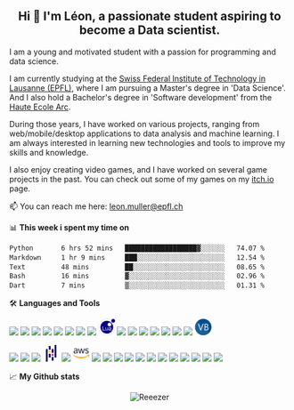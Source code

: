 <h2 align="center">Hi 👋 I'm Léon, a passionate student aspiring to become a Data scientist.</h2>

I am a young and motivated student with a passion for programming and data science.

I am currently studying at the <a href="https://www.epfl.ch">Swiss Federal Institute of Technology in Lausanne (EPFL)</a>, where I am pursuing a Master's degree in 'Data Science'. And I also hold a Bachelor's degree in 'Software development' from the <a href="https://www.he-arc.ch">Haute Ecole Arc</a>.

During those years, I have worked on various projects, ranging from web/mobile/desktop applications to data analysis and machine learning. I am always interested in learning new technologies and tools to improve my skills and knowledge.

I also enjoy creating video games, and I have worked on several game projects in the past. You can check out some of my games on my <a href="https://reezer01.itch.io">itch.io</a> page.

📫 You can reach me here: leon.muller@epfl.ch

📊 **This week i spent my time on**

<!--START_SECTION:waka-->

```txt
Python       6 hrs 52 mins   ██████████████████▓░░░░░░   74.07 %
Markdown     1 hr 9 mins     ███░░░░░░░░░░░░░░░░░░░░░░   12.54 %
Text         48 mins         ██░░░░░░░░░░░░░░░░░░░░░░░   08.65 %
Bash         16 mins         ▓░░░░░░░░░░░░░░░░░░░░░░░░   02.96 %
Dart         7 mins          ▒░░░░░░░░░░░░░░░░░░░░░░░░   01.31 %
```

<!--END_SECTION:waka-->

🛠️ **Languages and Tools**

<code><img height="30" src="https://cdn.jsdelivr.net/gh/devicons/devicon/icons/python/python-original.svg"></code>
<code><img height="30" src="https://www.vectorlogo.zone/logos/nvidia/nvidia-icon.svg"></code>
<code><img height="30" src="https://cdn.jsdelivr.net/gh/devicons/devicon/icons/java/java-original-wordmark.svg"></code>
<code><img height="30" src="https://cdn.jsdelivr.net/gh/devicons/devicon/icons/dart/dart-original.svg"></code>
<code><img height="30" src="https://cdn.jsdelivr.net/gh/devicons/devicon/icons/c/c-original.svg"></code>
<code><img height="30" src="https://cdn.jsdelivr.net/gh/devicons/devicon/icons/cplusplus/cplusplus-original.svg"></code>
<code><img height="30" src="https://cdn.jsdelivr.net/gh/devicons/devicon/icons/csharp/csharp-original.svg"></code>
<code><img height="30" src="https://cdn.jsdelivr.net/gh/devicons/devicon/icons/kotlin/kotlin-original.svg"></code>
<code><img height="30" src="https://raw.githubusercontent.com/devicons/devicon/v2.16.0/icons/lua/lua-original.svg"></code>
<code><img height="30" src="https://cdn.jsdelivr.net/gh/devicons/devicon/icons/php/php-original.svg"></code>
<code><img height="30" src="https://cdn.jsdelivr.net/gh/devicons/devicon/icons/scala/scala-original.svg"></code>
<code><img height="30" src="https://cdn.jsdelivr.net/gh/devicons/devicon/icons/html5/html5-original-wordmark.svg"></code>
<code><img height="30" src="https://cdn.jsdelivr.net/gh/devicons/devicon/icons/css3/css3-original-wordmark.svg"></code>
<code><img height="30" src="https://cdn.jsdelivr.net/gh/devicons/devicon/icons/javascript/javascript-original.svg"></code>
<code><img height="30" src="https://cdn.jsdelivr.net/gh/devicons/devicon/icons/bash/bash-original.svg"></code>
<code><img height="30" src="https://cdn.jsdelivr.net/gh/devicons/devicon/icons/mysql/mysql-original-wordmark.svg"></code>
<code><img height="30" src="https://raw.githubusercontent.com/devicons/devicon/v2.16.0/icons/visualbasic/visualbasic-original.svg"></code>

<code><img height="30" src="https://cdn.jsdelivr.net/gh/devicons/devicon/icons/pytorch/pytorch-original.svg"></code>
<code><img height="30" src="https://seaborn.pydata.org/_images/logo-mark-lightbg.svg"></code>
<code><img height="30" src="https://upload.wikimedia.org/wikipedia/commons/0/05/Scikit_learn_logo_small.svg"></code>
<code><img height="30" src="https://raw.githubusercontent.com/devicons/devicon/2ae2a900d2f041da66e950e4d48052658d850630/icons/pandas/pandas-original.svg"></code>
<code><img height="30" src="https://www.vectorlogo.zone/logos/opencv/opencv-icon.svg"></code>
<code><img height="30" src="https://raw.githubusercontent.com/devicons/devicon/v2.16.0/icons/amazonwebservices/amazonwebservices-original-wordmark.svg"></code>
<code><img height="30" src="https://cdn.jsdelivr.net/gh/devicons/devicon/icons/flutter/flutter-original.svg"></code>
<code><img height="30" src="https://cdn.jsdelivr.net/gh/devicons/devicon/icons/qt/qt-original.svg"></code>
<code><img height="30" src="https://cdn.jsdelivr.net/gh/devicons/devicon/icons/django/django-plain.svg"></code>
<code><img height="30" src="https://upload.wikimedia.org/wikipedia/commons/9/9a/Laravel.svg"></code>
<code><img height="30" src="https://cdn.jsdelivr.net/gh/devicons/devicon/icons/spring/spring-original.svg"></code>
<code><img height="30" src="https://cdn.jsdelivr.net/gh/devicons/devicon/icons/xamarin/xamarin-original.svg"></code>
<code><img height="30" src="https://cdn.jsdelivr.net/gh/devicons/devicon/icons/dot-net/dot-net-original-wordmark.svg"></code>
<code><img height="30" src="https://cdn.jsdelivr.net/gh/devicons/devicon/icons/android/android-original.svg"></code>
<code><img height="30" src="https://cdn.jsdelivr.net/gh/devicons/devicon/icons/unity/unity-original.svg"></code>
<code><img height="30" src="https://cdn.jsdelivr.net/gh/devicons/devicon/icons/vuejs/vuejs-original-wordmark.svg"></code>
<code><img height="30" src="https://www.vectorlogo.zone/logos/getpostman/getpostman-icon.svg"></code>
<code><img height="30" src="https://cdn.jsdelivr.net/gh/devicons/devicon/icons/figma/figma-original.svg"></code>

📈 **My Github stats**

<p align="center"> <img src="https://github-readme-stats.vercel.app/api?username=Reeezer&show_icons=true&theme=gotham" alt="Reeezer" />
